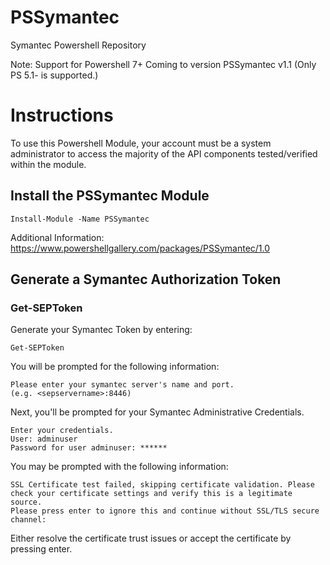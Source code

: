 # PSSymantec
Symantec Powershell Repository

Note: Support for Powershell 7+ Coming to version PSSymantec v1.1 (Only PS 5.1- is supported.)

# Instructions
To use this Powershell Module, your account must be a system administrator to access the majority of the API components tested/verified within the module.

## Install the PSSymantec Module
```
Install-Module -Name PSSymantec
```
Additional Information: https://www.powershellgallery.com/packages/PSSymantec/1.0

## Generate a Symantec Authorization Token
### Get-SEPToken
Generate your Symantec Token by entering:
```
Get-SEPToken
```
You will be prompted for the following information:
```
Please enter your symantec server's name and port.
(e.g. <sepservername>:8446)
```
Next, you'll be prompted for your Symantec Administrative Credentials.
```
Enter your credentials.      
User: adminuser
Password for user adminuser: ******
```
You may be prompted with the following information:
```
SSL Certificate test failed, skipping certificate validation. Please check your certificate settings and verify this is a legitimate source.
Please press enter to ignore this and continue without SSL/TLS secure channel: 
```
Either resolve the certificate trust issues or accept the certificate by pressing enter.
